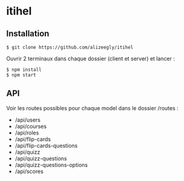 # itihel

## Installation

````
$ git clone https://github.com/alizeegly/itihel
````
Ouvrir 2 terminaux dans chaque dossier (client et server) et lancer :
````
$ npm install
$ npm start
````

## API
Voir les routes possibles pour chaque model dans le dossier /routes :
- /api/users
- /api/courses
- /api/roles
- /api/flip-cards
- /api/flip-cards-questions
- /api/quizz
- /api/quizz-questions
- /api/quizz-questions-options
- /api/scores